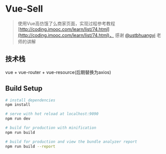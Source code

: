 # Vue-Sell

> 使用Vue高仿饿了么商家页面，实现过程参考教程
[http://coding.imooc.com/learn/list/74.html](http://coding.imooc.com/learn/list/74.html)，
感谢 [@ustbhuangyi](https://github.com/ustbhuangyi) 老师的讲解

## 技术栈

vue + vue-router + vue-resource(后期替换为axios)

## Build Setup

``` bash
# install dependencies
npm install

# serve with hot reload at localhost:9090
npm run dev

# build for production with minification
npm run build

# build for production and view the bundle analyzer report
npm run build --report
```

